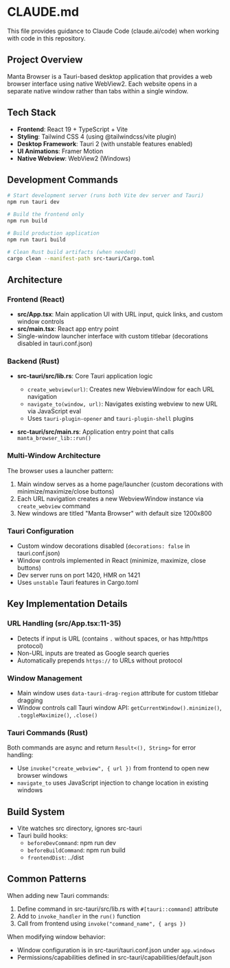 # CLAUDE.md

This file provides guidance to Claude Code (claude.ai/code) when working with code in this repository.

## Project Overview

Manta Browser is a Tauri-based desktop application that provides a web browser interface using native WebView2. Each website opens in a separate native window rather than tabs within a single window.

## Tech Stack

- **Frontend**: React 19 + TypeScript + Vite
- **Styling**: Tailwind CSS 4 (using @tailwindcss/vite plugin)
- **Desktop Framework**: Tauri 2 (with unstable features enabled)
- **UI Animations**: Framer Motion
- **Native Webview**: WebView2 (Windows)

## Development Commands

```bash
# Start development server (runs both Vite dev server and Tauri)
npm run tauri dev

# Build the frontend only
npm run build

# Build production application
npm run tauri build

# Clean Rust build artifacts (when needed)
cargo clean --manifest-path src-tauri/Cargo.toml
```

## Architecture

### Frontend (React)
- **src/App.tsx**: Main application UI with URL input, quick links, and custom window controls
- **src/main.tsx**: React app entry point
- Single-window launcher interface with custom titlebar (decorations disabled in tauri.conf.json)

### Backend (Rust)
- **src-tauri/src/lib.rs**: Core Tauri application logic
  - `create_webview(url)`: Creates new WebviewWindow for each URL navigation
  - `navigate_to(window, url)`: Navigates existing webview to new URL via JavaScript eval
  - Uses `tauri-plugin-opener` and `tauri-plugin-shell` plugins

- **src-tauri/src/main.rs**: Application entry point that calls `manta_browser_lib::run()`

### Multi-Window Architecture
The browser uses a launcher pattern:
1. Main window serves as a home page/launcher (custom decorations with minimize/maximize/close buttons)
2. Each URL navigation creates a new WebviewWindow instance via `create_webview` command
3. New windows are titled "Manta Browser" with default size 1200x800

### Tauri Configuration
- Custom window decorations disabled (`decorations: false` in tauri.conf.json)
- Window controls implemented in React (minimize, maximize, close buttons)
- Dev server runs on port 1420, HMR on 1421
- Uses `unstable` Tauri features in Cargo.toml

## Key Implementation Details

### URL Handling (src/App.tsx:11-35)
- Detects if input is URL (contains `.` without spaces, or has http/https protocol)
- Non-URL inputs are treated as Google search queries
- Automatically prepends `https://` to URLs without protocol

### Window Management
- Main window uses `data-tauri-drag-region` attribute for custom titlebar dragging
- Window controls call Tauri window API: `getCurrentWindow().minimize()`, `.toggleMaximize()`, `.close()`

### Tauri Commands (Rust)
Both commands are async and return `Result<(), String>` for error handling:
- Use `invoke("create_webview", { url })` from frontend to open new browser windows
- `navigate_to` uses JavaScript injection to change location in existing windows

## Build System

- Vite watches src directory, ignores src-tauri
- Tauri build hooks:
  - `beforeDevCommand`: npm run dev
  - `beforeBuildCommand`: npm run build
  - `frontendDist`: ../dist

## Common Patterns

When adding new Tauri commands:
1. Define command in src-tauri/src/lib.rs with `#[tauri::command]` attribute
2. Add to `invoke_handler` in the `run()` function
3. Call from frontend using `invoke("command_name", { args })`

When modifying window behavior:
- Window configuration is in src-tauri/tauri.conf.json under `app.windows`
- Permissions/capabilities defined in src-tauri/capabilities/default.json
